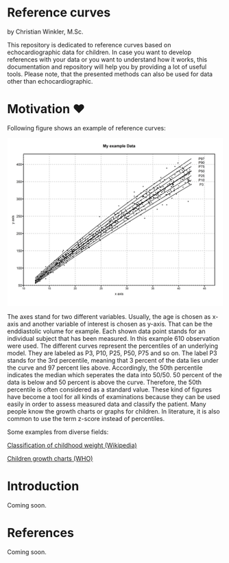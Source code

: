 ﻿# Reference curves
by Christian Winkler, M.Sc.

This repository is dedicated to reference curves based on echocardiographic data for children. In case you want to develop references with your data or you want to understand how it works, this documentation and repository will help you by providing a lot of useful tools. Please note, that the presented methods can also be used for data other than echocardiographic.

# Motivation ❤️
Following figure shows an example of reference curves:

![Example reference curves](figures/ex_1_reference_curves.png)


The axes stand for two different variables. Usually, the age is chosen as x-axis and another variable of interest is chosen as y-axis. That can be the enddiastolic volume for example. Each shown data point stands for an individual subject that has been measured. In this example 610 observation were used.
The different curves represent the percentiles of an underlying model. They are labeled as P3, P10, P25, P50, P75 and so on. 
The label P3 stands for the 3rd percentile, meaning that 3 percent of the data lies under the curve and 97 percent lies above. 
Accordingly, the 50th percentile indicates the median which seperates the data into 50/50. 50 percent of the data is below and 50 percent is above the curve. Therefore, the 50th percentile is often considered as a standard value.
These kind of figures have become a tool for all kinds of examinations because they can be used easily in order to assess measured data and classify the patient. 
Many people know the growth charts or graphs for children. In literature, it is also common to use the term z-score instead of percentiles.

Some examples from diverse fields:

[Classification of childhood weight (Wikipedia)](https://en.wikipedia.org/wiki/Classification_of_childhood_weight)

[Children growth charts (WHO)](http://www.who.int/growthref/who2007_bmi_for_age/en/)


# Introduction
Coming soon.

# References
Coming soon.
